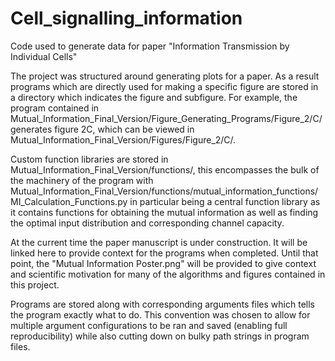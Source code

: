 # Cell_signalling_information
Code used to generate data for paper "Information Transmission by Individual Cells"

The project was structured around generating plots for a paper. As a result programs which are directly used for making a specific figure are stored in a directory which indicates the figure and subfigure. For example, the program contained in Mutual_Information_Final_Version/Figure_Generating_Programs/Figure_2/C/ generates figure 2C, which can be viewed in Mutual_Information_Final_Version/Figures/Figure_2/C/.

Custom function libraries are stored in Mutual_Information_Final_Version/functions/, this encompasses the bulk of the machinery of the program with Mutual_Information_Final_Version/functions/mutual_information_functions/MI_Calculation_Functions.py in particular being a central function library as it contains functions for obtaining the mutual information as well as finding the optimal input distribution and corresponding channel capacity.

At the current time the paper manuscript is under construction. It will be linked here to provide context for the programs when completed. Until that point, the "Mutual Information Poster.png" will be provided to give context and scientific motivation for many of the algorithms and figures contained in this project.

Programs are stored along with corresponding arguments files which tells the program exactly what to do. This convention was chosen to allow for multiple argument configurations to be ran and saved (enabling full reproducibility) while also cutting down on bulky path strings in program files.
